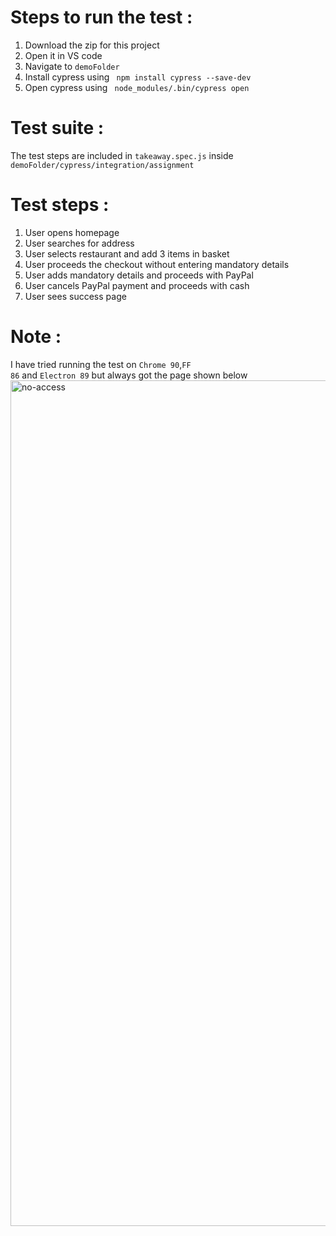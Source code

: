 # Steps to run the test :

1. Download the zip for this project
2. Open it in VS code
3. Navigate to <code>demoFolder</code>
4. Install cypress using <code> npm install cypress --save-dev </code>
5. Open cypress using <code> node_modules/.bin/cypress open </code>



# Test suite :
The test steps are included in <code>takeaway.spec.js</code> inside <code>demoFolder/cypress/integration/assignment</code>

# Test steps :
1. User opens homepage
2. User searches for address
3. User selects restaurant and add 3 items in basket
4. User proceeds the checkout without entering mandatory details
5. User adds mandatory details and proceeds with PayPal
6. User cancels PayPal payment and proceeds with cash
7. User sees success page

# Note :
I have tried running the test on <code>Chrome 90</code>,<code>FF 86</code> and <code>Electron 89</code> 
but always got the page shown below
<img width="1353" alt="no-access" src="https://user-images.githubusercontent.com/82906434/115956040-e8d53c00-a4fa-11eb-9e1d-ab8f6acec988.png">
